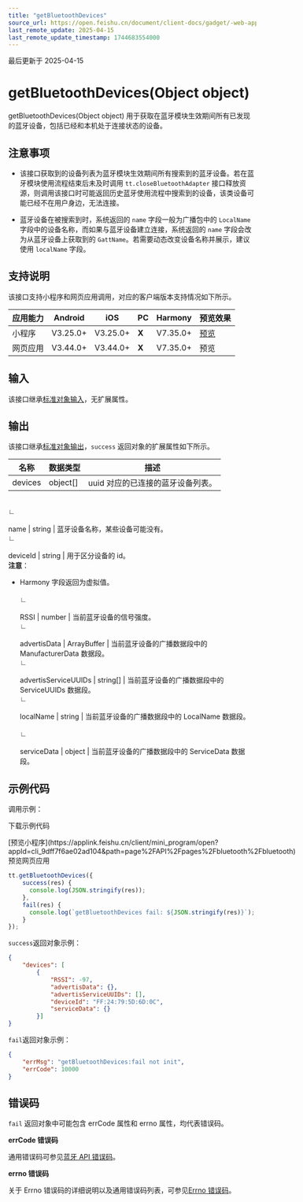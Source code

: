 ```yaml
---
title: "getBluetoothDevices"
source_url: https://open.feishu.cn/document/client-docs/gadget/-web-app-api/device/bluetooth/getbluetoothdevices
last_remote_update: 2025-04-15
last_remote_update_timestamp: 1744683554000
---
```

最后更新于 2025-04-15

# getBluetoothDevices(Object object)

getBluetoothDevices(Object object) 用于获取在蓝牙模块生效期间所有已发现的蓝牙设备，包括已经和本机处于连接状态的设备。

## 注意事项

- 该接口获取到的设备列表为蓝牙模块生效期间所有搜索到的蓝牙设备。若在蓝牙模块使用流程结束后未及时调用 `tt.closeBluetoothAdapter` 接口释放资源，则调用该接口时可能返回历史蓝牙使用流程中搜索到的设备，该类设备可能已经不在用户身边，无法连接。

- 蓝牙设备在被搜索到时，系统返回的 `name` 字段一般为广播包中的 `LocalName` 字段中的设备名称，而如果与蓝牙设备建立连接，系统返回的 `name` 字段会改为从蓝牙设备上获取到的 `GattName`。若需要动态改变设备名称并展示，建议使用 `localName` 字段。

## 支持说明

该接口支持小程序和网页应用调用，对应的客户端版本支持情况如下所示。

应用能力 | Android | iOS | PC | Harmony | 预览效果
--- | --- | --- | --- | --- | ---
小程序 | V3.25.0+ | V3.25.0+ | **X** | V7.35.0+ | [预览](https://applink.feishu.cn/client/mini_program/open?appId=cli_9dff7f6ae02ad104&path=page%2FAPI%2Fpages%2Fbluetooth%2Fbluetooth)
网页应用 | V3.44.0+ | V3.44.0+ | **X** | V7.35.0+ | 预览

## 输入

该接口继承[标准对象输入](https://open.feishu.cn/document/uYjL24iN/ukzNy4SO3IjL5cjM)，无扩展属性。

## 输出

该接口继承[标准对象输出](https://open.feishu.cn/document/uYjL24iN/ukzNy4SO3IjL5cjM#8c92acb8)，`success` 返回对象的扩展属性如下所示。

名称 | 数据类型 | 描述
--- | --- | ---
devices | object[] | uuid 对应的已连接的蓝牙设备列表。
&emsp;  
                    ∟  
                &nbsp;  
                    name | string | 蓝牙设备名称，某些设备可能没有。
&emsp;  
                    ∟  
                &nbsp;  
                    deviceId | string | 用于区分设备的 id。  
<md-alert type="tip" icon="none">**注意**：  
- Harmony 字段返回为虚拟值。  
  <md-alert>
&emsp;  
                    ∟  
                &nbsp;  
                    RSSI | number | 当前蓝牙设备的信号强度。
&emsp;  
                    ∟  
                &nbsp;  
                    advertisData | ArrayBuffer | 当前蓝牙设备的广播数据段中的 ManufacturerData 数据段。
&emsp;  
                    ∟  
                &nbsp;  
                    advertisServiceUUIDs | string[] | 当前蓝牙设备的广播数据段中的 ServiceUUIDs 数据段。
&emsp;  
                    ∟  
                &nbsp;  
                    localName | string | 当前蓝牙设备的广播数据段中的 LocalName 数据段。
&emsp;  
                    ∟  
                &nbsp;  
                    serviceData | object | 当前蓝牙设备的广播数据段中的 ServiceData 数据段。

## 示例代码

调用示例：

<md-download-code href="https://open.feishu.cn/document/uYjL24iN/uYDM04iNwQjL2ADN" mobileDisplay="none">下载示例代码</md-download-code>

<div style="display: flex">
          [预览小程序](https://applink.feishu.cn/client/mini_program/open?appId=cli_9dff7f6ae02ad104&path=page%2FAPI%2Fpages%2Fbluetooth%2Fbluetooth)
          预览网页应用

</div> 

```js
tt.getBluetoothDevices({
    success(res) {
      console.log(JSON.stringify(res));
    },
    fail(res) {
      console.log(`getBluetoothDevices fail: ${JSON.stringify(res)}`);
    }
});
```
`success`返回对象示例：
```json
{
    "devices": [
        {
            "RSSI": -97,
            "advertisData": {},
            "advertisServiceUUIDs": [],
            "deviceId": "FF:24:79:5D:6D:0C",
            "serviceData": {}
        }]
}
```
`fail`返回对象示例：
```json
{
    "errMsg": "getBluetoothDevices:fail not init",
    "errCode": 10000
}
```

## 错误码

`fail` 返回对象中可能包含 errCode 属性和 errno 属性，均代表错误码。

**errCode 错误码**

通用错误码可参见[蓝牙 API 错误码](https://open.feishu.cn/document/uYjL24iN/uYzNxYjL2cTM24iN3EjN)。

**errno 错误码**

关于 Errno 错误码的详细说明以及通用错误码列表，可参见[Errno 错误码](https://open.feishu.cn/document/uYjL24iN/uAjMuAjMuAjM/errno)。
